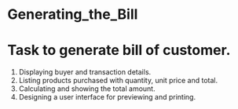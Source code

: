 # Generating_the_Bill
# Task to generate bill of customer.

1. Displaying buyer and transaction details.
2. Listing products purchased with quantity, unit price and total.
3. Calculating and showing the total amount.
4. Designing a user interface for previewing and printing.
